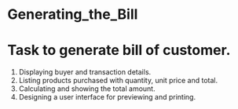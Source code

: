 # Generating_the_Bill
# Task to generate bill of customer.

1. Displaying buyer and transaction details.
2. Listing products purchased with quantity, unit price and total.
3. Calculating and showing the total amount.
4. Designing a user interface for previewing and printing.
